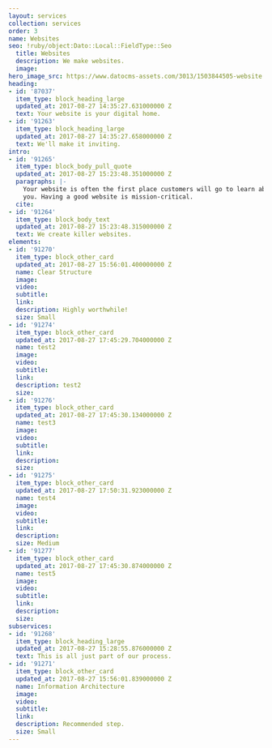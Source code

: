 ```yaml
---
layout: services
collection: services
order: 3
name: Websites
seo: !ruby/object:Dato::Local::FieldType::Seo
  title: Websites
  description: We make websites.
  image: 
hero_image_src: https://www.datocms-assets.com/3013/1503844505-website.jpg
heading:
- id: '87037'
  item_type: block_heading_large
  updated_at: 2017-08-27 14:35:27.631000000 Z
  text: Your website is your digital home.
- id: '91263'
  item_type: block_heading_large
  updated_at: 2017-08-27 14:35:27.658000000 Z
  text: We'll make it inviting.
intro:
- id: '91265'
  item_type: block_body_pull_quote
  updated_at: 2017-08-27 15:23:48.351000000 Z
  paragraphs: |-
    Your website is often the first place customers will go to learn about
    you. Having a good website is mission-critical.
  cite: 
- id: '91264'
  item_type: block_body_text
  updated_at: 2017-08-27 15:23:48.315000000 Z
  text: We create killer websites.
elements:
- id: '91270'
  item_type: block_other_card
  updated_at: 2017-08-27 15:56:01.400000000 Z
  name: Clear Structure
  image: 
  video: 
  subtitle: 
  link: 
  description: Highly worthwhile!
  size: Small
- id: '91274'
  item_type: block_other_card
  updated_at: 2017-08-27 17:45:29.704000000 Z
  name: test2
  image: 
  video: 
  subtitle: 
  link: 
  description: test2
  size: 
- id: '91276'
  item_type: block_other_card
  updated_at: 2017-08-27 17:45:30.134000000 Z
  name: test3
  image: 
  video: 
  subtitle: 
  link: 
  description: 
  size: 
- id: '91275'
  item_type: block_other_card
  updated_at: 2017-08-27 17:50:31.923000000 Z
  name: test4
  image: 
  video: 
  subtitle: 
  link: 
  description: 
  size: Medium
- id: '91277'
  item_type: block_other_card
  updated_at: 2017-08-27 17:45:30.874000000 Z
  name: test5
  image: 
  video: 
  subtitle: 
  link: 
  description: 
  size: 
subservices:
- id: '91268'
  item_type: block_heading_large
  updated_at: 2017-08-27 15:28:55.876000000 Z
  text: This is all just part of our process.
- id: '91271'
  item_type: block_other_card
  updated_at: 2017-08-27 15:56:01.839000000 Z
  name: Information Architecture
  image: 
  video: 
  subtitle: 
  link: 
  description: Recommended step.
  size: Small
---
```


